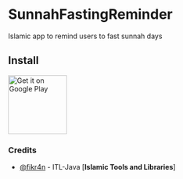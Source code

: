 # SunnahFastingReminder
Islamic app to remind users to fast sunnah days

## Install

<a href='https://goo.gl/26lKbo'>
<img alt='Get it on Google Play'
     src='https://play.google.com/intl/en_us/badges/images/generic/en_badge_web_generic.png'
     height="120" />
</a>

### Credits

* [@fikr4n](https://github.com/fikr4n) - ITL-Java [**Islamic Tools and Libraries**]

